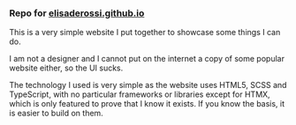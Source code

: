 ### Repo for [elisaderossi.github.io](https://elisaderossi.github.io)

This is a very simple website I put together to showcase some things I can do.

I am not a designer and I cannot put on the internet a copy of some popular website either, so the UI sucks.

The technology I used is very simple as the website uses HTML5, SCSS and TypeScript, with no particular frameworks or libraries except for HTMX, which is only featured to prove that I know it exists.
If you know the basis, it is easier to build on them.
